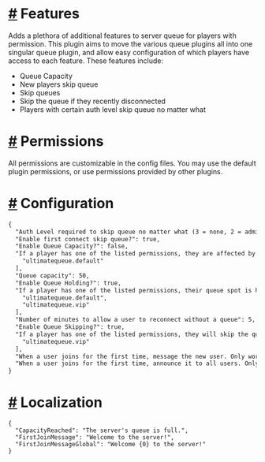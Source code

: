 # [#](#Features) Features
Adds a plethora of additional features to server queue for players with permission. This plugin aims to move the various queue plugins all into one singular queue plugin, and allow easy configuration of which players have access to each feature. These features include:
* Queue Capacity
* New players skip queue
* Skip queues
* Skip the queue if they recently disconnected
* Players with certain auth level skip queue no matter what


# [#](#Permissions) Permissions
All permissions are customizable in the config files. You may use the default plugin permissions, or use permissions provided by other plugins.

# [#](#Configuration) Configuration
```md
{
  "Auth Level required to skip queue no matter what (3 = none, 2 = admin, 1 = moderator)": 3,
  "Enable first connect skip queue?": true,
  "Enable Queue Capacity?": false,
  "If a player has one of the listed permissions, they are affected by queue capacity.": [
    "ultimatequeue.default"
  ],
  "Queue capacity": 50,
  "Enable Queue Holding?": true,
  "If a player has one of the listed permissions, their queue spot is held on disconnect": [
    "ultimatequeue.default",
    "ultimatequeue.vip"
  ],
  "Number of minutes to allow a user to reconnect without a queue": 5,
  "Enable Queue Skipping?": true,
  "If a player has one of the listed permissions, they will skip the queue": [
    "ultimatequeue.vip"
  ],
  "When a user joins for the first time, message the new user. Only works with first connect queue skip enabled": true,
  "When a user joins for the first time, announce it to all users. Only works with first connect queue skip enabled": true
}
```

# [#](#Localization) Localization
```
{
  "CapacityReached": "The server's queue is full.",
  "FirstJoinMessage": "Welcome to the server!",
  "FirstJoinMessageGlobal": "Welcome {0} to the server!"
}
```